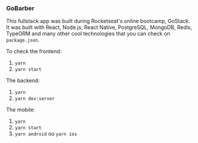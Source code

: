### GoBarber
This fullstack app was built during Rocketseat's online bootcamp, GoStack. 
It was built with React, Node.js, React Native, PostgreSQL, MongoDB, Redis, TypeORM and many other cool technologies that you can check
on `package.json`. 

To check the frontend:

1. `yarn`
2. `yarn start`

The backend:

1. `yarn`
2. `yarn dev:server`

The mobile:

1. `yarn`
2. `yarn start`
3. `yarn android` ou `yarn ios`
